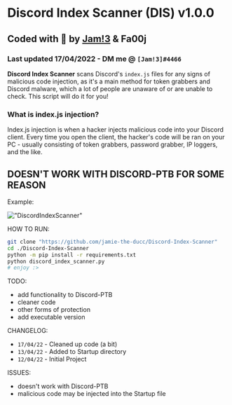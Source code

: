 # Discord Index Scanner (DIS) v1.0.0
## Coded with 💜 by [Jam!3](https://github.com/jamie-the-ducc) & Fa00j 
### Last updated 17/04/2022 - DM me @ `[Jam!3]#4466`
**Discord Index Scanner** scans Discord's `index.js` files for any signs of malicious code injection, as it's a main method for token grabbers and Discord malware, which a lot of people are unaware of or are unable to check. This script will do it for you!

### What is index.js injection?
Index.js injection is when a hacker injects malicious code into your Discord client. Every time you open the client, the hacker's code will be ran on your PC - usually consisting of token grabbers, password grabber, IP loggers, and the like.

## DOESN'T WORK WITH DISCORD-PTB FOR SOME REASON
Example:

!["DiscordIndexScanner"](https://i.imgur.com/EWE3Tu7.png)

HOW TO RUN:
```bash
git clone "https://github.com/jamie-the-ducc/Discord-Index-Scanner"
cd ./Discord-Index-Scanner
python -m pip install -r requirements.txt
python discord_index_scanner.py
# enjoy :>
```

TODO:
 - add functionality to Discord-PTB
 - cleaner code
 - other forms of protection
 - add executable version

CHANGELOG:
- `17/04/22` - Cleaned up code (a bit)
- `13/04/22` - Added to Startup directory
- `12/04/22` - Initial Project

ISSUES:
- doesn't work with Discord-PTB
- malicious code may be injected into the Startup file
